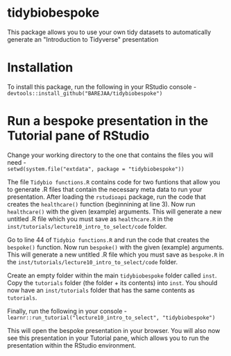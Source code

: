 # tidybiobespoke
This package allows you to use your own tidy datasets to automatically generate an "Introduction to Tidyverse" presentation

# Installation
To install this package, run the following in your RStudio console -    
`devtools::install_github("BAREJAA/tidybiobespoke")`

# Run a bespoke presentation in the Tutorial pane of RStudio
Change your working directory to the one that contains the files you will need -  
`setwd(system.file("extdata", package = "tidybiobespoke"))`

The file `Tidybio functions.R` contains code for two funtions that allow you to generate .R files that contain the necessary meta data to run your presentation. After loading the `rstudioapi` package, run the code that creates the `healthcare()` function (beginnining at line 3). Now run `healthcare()` with the given (example) arguments. This will generate a new untitled .R file which you must save as `healthcare.R` in the `inst/tutorials/lecture10_intro_to_select/code` folder.

Go to line 44 of `Tidybio functions.R` and run the code that creates the `bespoke()` function. Now run `bespoke()` with the given (example) arguments. This will generate a new untitled .R file which you must save as `bespoke.R` in the `inst/tutorials/lecture10_intro_to_select/code` folder.

Create an empty folder within the main `tidybiobespoke` folder called `inst`. Copy the `tutorials` folder (the folder + its contents) into `inst`. You should now have an `inst/tutorials` folder that has the same contents as `tutorials`.

Finally, run the following in your console -  
`learnr::run_tutorial("lecture10_intro_to_select", "tidybiobespoke")`

This will open the bespoke presentation in your browser. You will also now see this presentation in your Tutorial pane, which allows you to run the presentation within the RStudio environment.



